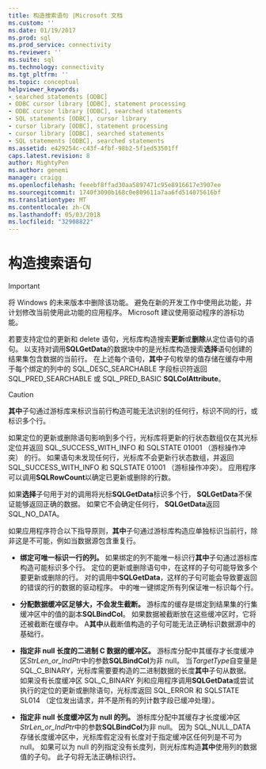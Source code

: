 ```yaml
---
title: 构造搜索语句 |Microsoft 文档
ms.custom: ''
ms.date: 01/19/2017
ms.prod: sql
ms.prod_service: connectivity
ms.reviewer: ''
ms.suite: sql
ms.technology: connectivity
ms.tgt_pltfrm: ''
ms.topic: conceptual
helpviewer_keywords:
- searched statements [ODBC]
- ODBC cursor library [ODBC], statement processing
- ODBC cursor library [ODBC], searched statements
- SQL statements [ODBC], cursor library
- cursor library [ODBC], statement processing
- cursor library [ODBC], searched statements
- SQL statements [ODBC], searched statements
ms.assetid: e429254c-c43f-4fbf-98b2-5f1ed53501ff
caps.latest.revision: 8
author: MightyPen
ms.author: genemi
manager: craigg
ms.openlocfilehash: feeebf8ffad30aa5897471c95e8916617e3907ee
ms.sourcegitcommit: 1740f3090b168c0e809611a7aa6fd514075616bf
ms.translationtype: MT
ms.contentlocale: zh-CN
ms.lasthandoff: 05/03/2018
ms.locfileid: "32908822"
---
```

# <a name="constructing-searched-statements"></a>构造搜索语句
> [!IMPORTANT]  
>  将 Windows 的未来版本中删除该功能。 避免在新的开发工作中使用此功能，并计划修改当前使用此功能的应用程序。 Microsoft 建议使用驱动程序的游标功能。  
  
 若要支持定位的更新和 delete 语句，光标库构造搜索**更新**或**删除**从定位语句的语句。 以支持对调用**SQLGetData**的数据块中的是光标库构造搜索**选择**语句创建的结果集包含数据的当前行。 在上述每个语句，**其中**子句枚举的值存储在缓存中用于每个绑定的列中的 SQL_DESC_SEARCHABLE 字段标识符返回 SQL_PRED_SEARCHABLE 或 SQL_PRED_BASIC **SQLColAttribute**。  
  
> [!CAUTION]  
>  **其中**子句通过游标库来标识当前行构造可能无法识别的任何行，标识不同的行，或标识多个行。  
  
 如果定位的更新或删除语句影响到多个行，光标库将更新的行状态数组仅在其光标定位并返回 SQL_SUCCESS_WITH_INFO 和 SQLSTATE 01001 （游标操作冲突） 的行。 如果语句未发现任何行，光标库不会更新行状态数组，并返回 SQL_SUCCESS_WITH_INFO 和 SQLSTATE 01001 （游标操作冲突）。 应用程序可以调用**SQLRowCount**以确定已更新或删除的行数。  
  
 如果**选择**子句用于对的调用将光标**SQLGetData**标识多个行， **SQLGetData**不保证能够返回正确的数据。 如果它不会确定任何行， **SQLGetData**返回 SQL_NO_DATA。  
  
 如果应用程序符合以下指导原则，**其中**子句通过游标库构造应单独标识当前行，除非这是不可能，例如当数据源包含重复行。  
  
-   **绑定可唯一标识一行的列。** 如果绑定的列不能唯一标识行**其中**子句通过游标库构造可能标识多个行。 定位的更新或删除语句中，在这样的子句可能导致多个要更新或删除的行。 对的调用中**SQLGetData**，这样的子句可能会导致要返回的错误的行的数据的驱动程序。 中的唯一键绑定所有列保证唯一标识每个行。  
  
-   **分配数据缓冲区足够大，不会发生截断。** 游标库的缓存是绑定到结果集的行集缓冲区中的值的副本**SQLBindCol**。 如果数据被截断放在这些缓冲区时，它将还被截断在缓存中。 A**其中**从截断值构造的子句可能无法正确标识数据源中的基础行。  
  
-   **指定非 null 长度的二进制 C 数据的缓冲区。** 游标库分配中其缓存才长度缓冲区*StrLen_or_IndPtr*中的参数**SQLBindCol**为非 null。 当*TargetType*自变量是 SQL_C_BINARY，光标库需要要构造的二进制数据的长度**其中**子句从数据。 如果没有长度缓冲区 SQL_C_BINARY 列和应用程序调用**SQLGetData**或尝试执行的定位的更新或删除语句，光标库返回 SQL_ERROR 和 SQLSTATE SL014 （定位发出请求，并不是所有的列计数字段已缓冲处理）。  
  
-   **指定非 null 长度缓冲区为 null 的列。** 游标库分配中其缓存才长度缓冲区*StrLen_or_IndPtr*中的参数**SQLBindCol**为非 null。 因为 SQL_NULL_DATA 存储长度缓冲区中，光标库假定没有长度对于指定缓冲区任何列是不可为 null。 如果可以为 null 的列指定没有长度列，则光标库构造**其中**使用列的数据值的子句。 此子句将无法正确标识行。
